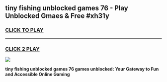 
## tiny fishing unblocked games 76 - Play Unblocked Gmaes & Free #xh31y
<h3>
<a href="https://premium.freeplayer.one?title=tiny_fishing_unblocked_games_76&ref=03M">CLICK TO PLAY</a></h3>
<hr>

<h3>
<a href="https://premium.freeplayer.one?title=tiny_fishing_unblocked_games_76&ref=03M">CLICK 2 PLAY</a>
  
</h3>

<a href="https://premium.freeplayer.one?title=tiny_fishing_unblocked_games_76&ref=03M"><img src="https://clearcache.store/games.png"></a>


**tiny fishing unblocked games 76 games unblocked: Your Gateway to Fun and Accessible Online Gaming**
